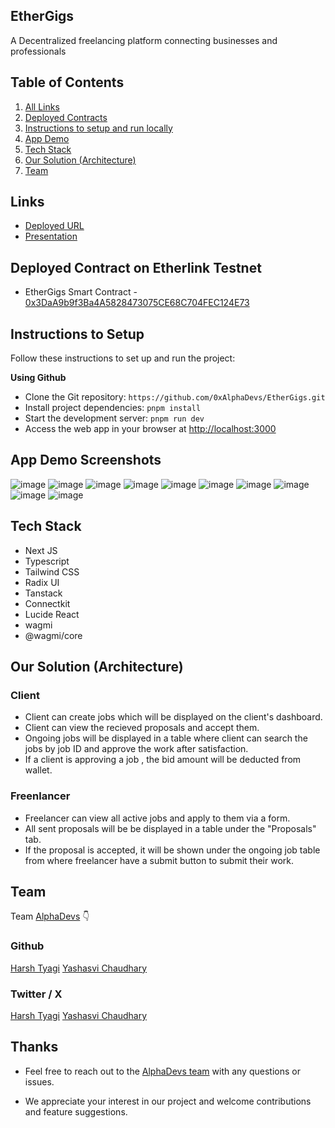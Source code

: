 ## EtherGigs

A Decentralized freelancing platform connecting businesses and professionals

## Table of Contents

1. [All Links](#links)
2. [Deployed Contracts](#deployed-contract-on-etherlink-testnet)
3. [Instructions to setup and run locally ](#instructions-to-setup)
4. [App Demo](#app-demo-screenshots)
5. [Tech Stack](#tech-stack)
6. [Our Solution (Architecture)](#our-solution-architecture)
7. [Team](#team)

## Links

- [Deployed URL](https://ethergigs.vercel.app/)
- [Presentation](https://docs.google.com/presentation/d/1rBzU0DzhDI3uueTFAOu9C4XiJ_WGqXNnWzV9XOmkw78/edit?usp=sharing)

## Deployed Contract on Etherlink Testnet

- EtherGigs Smart Contract - [0x3DaA9b9f3Ba4A5828473075CE68C704FEC124E73](https://testnet-explorer.etherlink.com/address/0x3DaA9b9f3Ba4A5828473075CE68C704FEC124E73?tab=contract)

## Instructions to Setup

Follow these instructions to set up and run the project:

**Using Github**

- Clone the Git repository: `https://github.com/0xAlphaDevs/EtherGigs.git`
- Install project dependencies: `pnpm install`
- Start the development server: `pnpm run dev`
- Access the web app in your browser at [http://localhost:3000](http://localhost:3000)

## App Demo Screenshots

![image]()
![image]()
![image]()
![image]()
![image]()
![image]()
![image]()
![image]()
![image]()
![image]()

## Tech Stack

- Next JS
- Typescript
- Tailwind CSS
- Radix UI
- Tanstack
- Connectkit
- Lucide React
- wagmi
- @wagmi/core

## Our Solution (Architecture)

### Client

- Client can create jobs which will be displayed on the client's dashboard.
- Client can view the recieved proposals and accept them.
- Ongoing jobs will be displayed in a table where client can search the jobs by job ID and approve the work after satisfaction.
- If a client is approving a job , the bid amount will be deducted from wallet.

### Freenlancer

- Freelancer can view all active jobs and apply to them via a form.
- All sent proposals will be be displayed in a table under the "Proposals" tab.
- If the proposal is accepted, it will be shown under the ongoing job table from where freelancer have a submit button to submit their work.

## Team

Team [AlphaDevs](https://alphadevs.dev) 👇

### Github

[Harsh Tyagi](https://github.com/mr-harshtyagi)
[Yashasvi Chaudhary](https://github.com/0xyshv)

### Twitter / X

[Harsh Tyagi](https://twitter.com/mr_harshtyagi)
[Yashasvi Chaudhary](https://twitter.com/0xyshv)

## Thanks

- Feel free to reach out to the [AlphaDevs team](https://alphadevs.dev) with any questions or issues.

- We appreciate your interest in our project and welcome contributions and feature suggestions.
